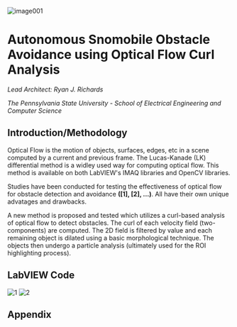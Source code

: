 ![image001](https://user-images.githubusercontent.com/23239868/28748600-b190782c-7489-11e7-82ae-55db54c94050.jpg)
# Autonomous Snomobile Obstacle Avoidance using Optical Flow Curl Analysis #

*Lead Architect: Ryan J. Richards*

*The Pennsylvania State University - School of Electrical Engineering and Computer Science*

## Introduction/Methodology ##

Optical Flow is the motion of objects, surfaces, edges, etc in a scene computed by a current and previous frame. The Lucas-Kanade (LK) differential method is a widley used way for computing optical flow. This method is available on both LabVIEW's IMAQ libraries and OpenCV libraries. 

Studies have been conducted for testing the effectiveness of optical flow for obstacle detection and avoidance **([1], [2], ...)**. All have their own unique advatages and drawbacks. 

A new method is proposed and tested which utilizes a curl-based analysis of optical flow to detect obstacles. The curl of each velocity field (two-components) are computed. The 2D field is filtered by value and each remaining object is dilated using a basic morphological technique. The objects then undergo a particle analysis (ultimately used for the ROI highlighting process).

## LabVIEW Code ##
![1](https://user-images.githubusercontent.com/23239868/28973012-f33a6ace-78ff-11e7-930b-b14deb7ae21c.JPG)
![2](https://user-images.githubusercontent.com/23239868/28973013-f33eaaee-78ff-11e7-8c72-ef6c40e116e4.JPG)





## Appendix ##
